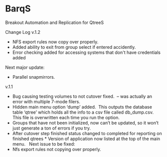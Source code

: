 # BarqS
Breakout Automation and Replication for QtreeS

Change Log
v.1.2
  * NFS export rules now copy over properly.
  * Added ability to exit from group select if entered accidently.
  * Error checking added for accessing systems that don't have credentials added

Next major update: 
  * Parallel snapmirrors.

v.1.1
  * Bug causing testing volumes to not cutover fixed.  – was actually an error with multiple 7-mode filers.
  * Hidden main menu option ‘dump’ added.  This outputs the database table ‘qtree’ which holds all the info to a csv file called db_dump.csv.  This file is overwritten each time you run the option.
  * Groups that have not been initialized, now can’t be updated, so it won’t just generate a ton of errors if you try.
  * After cutover step finished status changed to completed for reporting on finished qtrees
  * Version of application now listed at the top of the main menu.
 
Next issue to be fixed:
  * Nfs export rules not copying over properly.


